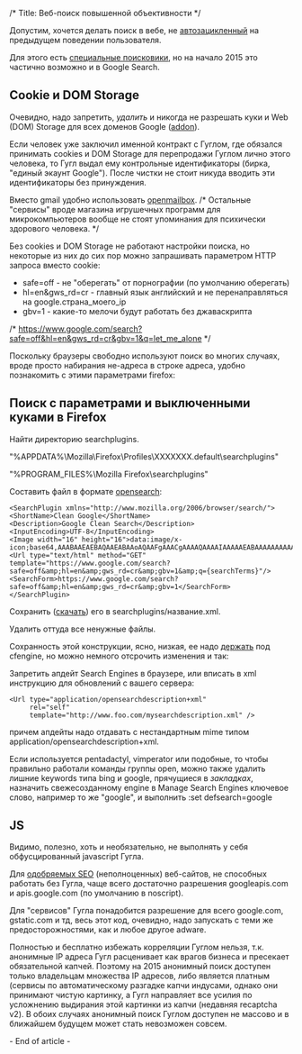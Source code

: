 /*
Title: Веб-поиск повышенной объективности
*/

Допустим, хочется делать поиск в вебе,
не [автозацикленный](http://lab.platfor.ma/puzyr-filtrov/) на предыдущем поведении пользователя.

Для этого есть [специальные поисковики](https://duckduckgo.com),
но на начало 2015 это частично возможно и в Google Search.

Cookie и DOM Storage
--------------------

Очевидно, надо запретить, _удалить_ и никогда не разрешать куки и Web (DOM) Storage 
для всех доменов Google ([addon](https://addons.mozilla.org/en-US/firefox/addon/cookie-controller/)).

Если человек уже заключил именной контракт с Гуглом, где обязался принимать cookies и DOM Storage 
для перепродажи Гуглом лично этого человека,
то Гугл выдал ему контрольные идентификаторы (бирка, "единый экаунт Google").
После чистки не стоит никуда вводить эти идентификаторы без принуждения.

Вместо gmail удобно использовать [openmailbox](https://openmailbox.org).
/*
Остальные "сервисы" вроде магазина игрушечных программ для микрокомпьютеров вообще не стоят упоминания для психически здорового человека.
*/

Без cookies и DOM Storage не работают настройки поиска, 
но некоторые из них до сих пор можно запрашивать параметром HTTP запроса вместо cookie:

* safe=off - не "оберегать" от порнографии (по умолчанию оберегать)
* hl=en&gws_rd=cr - главный язык английский и не перенаправляться на google.страна_моего_ip
* gbv=1 - какие-то мелочи будут работать без джаваскрипта

/*
https://www.google.com/search?safe=off&hl=en&gws_rd=cr&gbv=1&q=let_me_alone
*/

Поскольку браузеры свободно используют поиск во многих случаях, вроде просто набирания 
не-адреса в строке адреса, удобно познакомить с этими параметрами firefox:

Поиск с параметрами и выключенными куками в Firefox
---------------------------------------------------

Найти директорию searchplugins.

"%APPDATA%\Mozilla\Firefox\Profiles\XXXXXXX.default\searchplugins"

"%PROGRAM_FILES%\Mozilla Firefox\searchplugins"

Составить файл в формате [opensearch](http://www.opensearch.org/Specifications/OpenSearch/1.1#OpenSearch_description_document):


    <SearchPlugin xmlns="http://www.mozilla.org/2006/browser/search/">
    <ShortName>Clean Google</ShortName>
    <Description>Google Clean Search</Description>
    <InputEncoding>UTF-8</InputEncoding>
    <Image width="16" height="16">data:image/x-icon;base64,AAABAAEAEBAQAAEABAAoAQAAFgAAACgAAAAQAAAAIAAAAAEABAAAAAAAAAAAAAAAAAAAAAAAAAAAAAAAAABBREIAR0pIAExOTABcX10Ac3Z0AH+CgACUl5UAqayqALu+vADFyMYAztHPANXY1gDj5uQA7vHvAPz//QAAAAAAIiIiIiIiIiIiIiEAASIiIiIiKOyYMiIiIiGtIhCzIiIiINciImgSIiIibSAi2CIiIiIUh37jIiIiIiIQ7CIiIiIiIUfmIiIiIiIX5BpSIiIiIi5yJOIiIiIiLlIm4iIiIiIZYQzBIiIiIiB3zqUiIiIiIiAAACIiIiIiIiIiIiIAAAAAAAAAAAAAAAAAAAAAAAAAAAAAAAAAAAAAAAAAAAAAAAAAAAAAAAAAAAAAAAAAAAAAAAAAAAAAAAAAAAAA</Image>
    <Url type="text/html" method="GET" template="https://www.google.com/search?safe=off&amp;hl=en&amp;gws_rd=cr&amp;gbv=1&amp;q={searchTerms}"/>
    <SearchForm>https://www.google.com/search?safe=off&amp;hl=en&amp;gws_rd=cr&amp;gbv=1</SearchForm> 
    </SearchPlugin>


Сохранить ([скачать](content/google-clean.xml)) его в searchplugins/название.xml.

Удалить оттуда все ненужные файлы.

Сохранность этой конструкции, ясно, низкая, ее надо [держать](content/cfe2-sa-searchplugins__snippet.cf) под cfengine, но можно немного отсрочить изменения и так:

Запретить апдейт Search Engines в браузере,
или вписать в xml инструкцию для обновлений с вашего сервера:

    <Url type="application/opensearchdescription+xml"
         rel="self"
         template="http://www.foo.com/mysearchdescription.xml" />

причем апдейты надо отдавать с нестандартным mime типом application/opensearchdescription+xml.

Если используется pentadactyl, vimperator или подобные,
то чтобы правильно работали команды группы open, 
можно также удалить лишние keywords типа bing и google, прячущиеся в _закладках_,
назначить свежесозданному engine в Manage Search Engines ключевое слово, например то же "google",
и выполнить :set defsearch=google

JS
--

Видимо, полезно, хоть и необязательно, не выполнять у себя обфусцированный javascript Гугла.

Для [одобряемых SEO](http://encosia.com/3-reasons-why-you-should-let-google-host-jquery-for-you/)
(неполноценных) веб-сайтов, не способных работать без Гугла, 
чаще всего достаточно разрешения googleapis.com и apis.google.com (по умолчанию в noscript).

Для "сервисов" Гугла понадобится разрешение для всего google.com, gstatic.com и тд, 
весь этот код, очевидно, надо запускать с теми же предосторожностями, как и любое другое adware.


Полностью и бесплатно избежать корреляции Гуглом нельзя, т.к. анонимные IP адреса Гугл 
расценивает как врагов бизнеса и пресекает обязательной капчей. 
Поэтому на 2015 анонимный поиск доступен только владельцам множества IP адресов, 
либо является платным (сервисы по автоматическому разгадке капчи индусами, 
однако они принимают чистую картинку, а Гугл направляет 
все усилия по усложнению выдирания этой картинки из капчи (недавняя recaptcha v2).
В обоих случаях анонимный поиск Гуглом доступен не массово
и в ближайшем будущем может стать невозможен совсем.

\- End of article -

